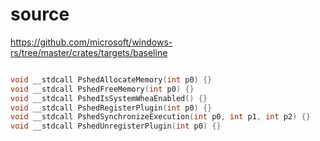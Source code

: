 # source

<https://github.com/microsoft/windows-rs/tree/master/crates/targets/baseline>

```c

void __stdcall PshedAllocateMemory(int p0) {}
void __stdcall PshedFreeMemory(int p0) {}
void __stdcall PshedIsSystemWheaEnabled() {}
void __stdcall PshedRegisterPlugin(int p0) {}
void __stdcall PshedSynchronizeExecution(int p0, int p1, int p2) {}
void __stdcall PshedUnregisterPlugin(int p0) {}

```
